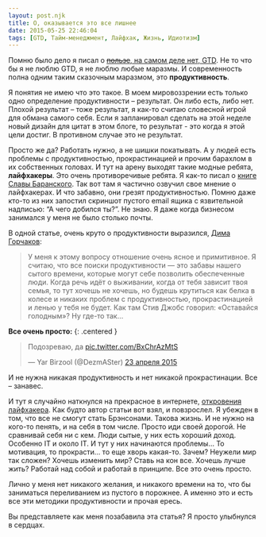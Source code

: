 ```yaml
---
layout: post.njk
title: О, оказывается это все лишнее
date: 2015-05-25 22:46:04
tags: [GTD, Тайм-менеджмент, Лайфхак, Жизнь, Идиотизм]
---
```


Помню было дело я писал о [<s>пользе</s>, на самом деле нет, GTD](http://localhost:8000/blog/do-not-your-work-harder/). Не то что бы я не люблю GTD, я не люблю любые маразмы. И современность полна одним таким сказочным маразмом, это **продуктивность**.

Я понятия не имею что это такое. В моем мировоззрении есть только одно определение продуктивности – результат. Он либо есть, либо нет. Плохой результат – тоже результат, я как-то считаю словесной игрой для обмана самого себя. Если я запланировал сделать на этой неделе новый дизайн для цитат в этом блоге, то результат - это когда я этой цели достиг. В противном случае это не результат.

Просто же да? Работать нужно, а не шишки покатывать. А у людей есть проблемы с продуктивностью, прокрастинацией и прочим барахлом в их собственных головах. И тут на арену выходят такие модные ребята, **лайфхакеры**. Это очень противоречивые ребята. Я как-то писал о [книге Славы Баранского](http://localhost:8000/blog/2014-10-27-pochemu-vam-stoit-prochitat-somnenie/). Так вот там я частично озвучил свое мнение о лайфхакерах. И что забавно, они грезят продуктивностью. Помню даже кто-то из них запостил скриншот пустого email ящика с язвительной надписью: “А чего добился ты?”. Не знаю. Я даже когда бизнесом занимался у меня не было столько почты.

В одной статье, очень круто о продуктивности выразился, [Дима Горчаков](http://lifehacker.ru/2015/03/06/rabochie-mesta-dmitrij-gorchakov/):

>У меня к этому вопросу отношение очень ясное и примитивное. Я считаю, что все поиски продуктивности — это забавы нашего сытого времени, которые могут себе позволить обеспеченные люди. Когда речь идёт о выживании, когда от тебя зависит твоя семья, то тут хочешь не хочешь, но будешь крутиться как белка в колесе и никаких проблем с продуктивностью, прокрастинацией и ленью у тебя не будет. Как там Стив Джобс говорил: «Оставайся голодным»?  Ну где-то так…

**Все очень просто:**
{: .centered }

<div class="tweet">
    <blockquote class="twitter-tweet" lang="ru"><p lang="ru" dir="ltr">Подозреваю, да <a href="http://t.co/BxChrAzMtS">pic.twitter.com/BxChrAzMtS</a></p>&mdash; Yar Birzool (@DezmASter) <a href="https://twitter.com/DezmASter/status/591088650470883329">23 апреля 2015</a></blockquote>
    <script async src="//platform.twitter.com/widgets.js" charset="utf-8"></script>
</div>

И не нужна никакая продуктивность и нет никакой прокрастинации. Все – занавес.

И тут я случайно наткнулся на прекрасное в интернете, [откровения лайфхакера](http://betteri.ru/post/ispoved-vyzdoravlivayuschego-layfhakera.html). Как будто автор статьи вот взял, и повзрослел. Я убежден в том, что все не смогут стать Брэнсонами. Такова жизнь. И не нужно на кого-то пенять, и на себя в том числе. Просто иди своей дорогой. Не сравнивай себя ни с кем. Люди сытые, у них есть хороший доход. Особенно IT и около IT. И тут у них начинаются проблемы… То мотивация, то прокрасти… то еще хворь какая-то. Зачем? Неужели мир так сложен? Хочешь изменить мир? Ставь на кон все. Хочешь лучше жить? Работай над собой и работай в принципе. Все это очень просто.

Лично у меня нет никакого желания, и никакого времени на то, что бы заниматься переливанием из пустого в порожнее. А именно это и есть все эти методики продуктивности и прочая ересь.

Вы представляете как меня позабавила эта статья? Я просто улыбнулся в сердцах.
